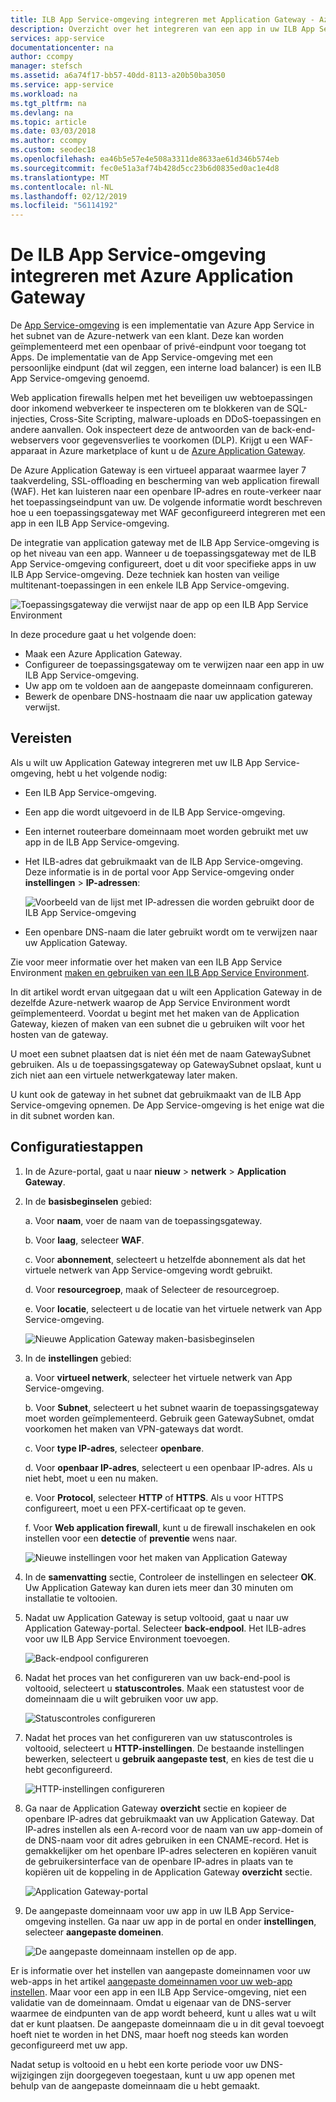 ```yaml
---
title: ILB App Service-omgeving integreren met Application Gateway - Azure
description: Overzicht over het integreren van een app in uw ILB App Service Environment met een Application Gateway
services: app-service
documentationcenter: na
author: ccompy
manager: stefsch
ms.assetid: a6a74f17-bb57-40dd-8113-a20b50ba3050
ms.service: app-service
ms.workload: na
ms.tgt_pltfrm: na
ms.devlang: na
ms.topic: article
ms.date: 03/03/2018
ms.author: ccompy
ms.custom: seodec18
ms.openlocfilehash: ea46b5e57e4e508a3311de8633ae61d346b574eb
ms.sourcegitcommit: fec0e51a3af74b428d5cc23b6d0835ed0ac1e4d8
ms.translationtype: MT
ms.contentlocale: nl-NL
ms.lasthandoff: 02/12/2019
ms.locfileid: "56114192"
---
```

# <a name="integrate-your-ilb-app-service-environment-with-the-azure-application-gateway"></a>De ILB App Service-omgeving integreren met Azure Application Gateway #

De [App Service-omgeving](./intro.md) is een implementatie van Azure App Service in het subnet van de Azure-netwerk van een klant. Deze kan worden geïmplementeerd met een openbaar of privé-eindpunt voor toegang tot Apps. De implementatie van de App Service-omgeving met een persoonlijke eindpunt (dat wil zeggen, een interne load balancer) is een ILB App Service-omgeving genoemd.  

Web application firewalls helpen met het beveiligen uw webtoepassingen door inkomend webverkeer te inspecteren om te blokkeren van de SQL-injecties, Cross-Site Scripting, malware-uploads en DDoS-toepassingen en andere aanvallen. Ook inspecteert deze de antwoorden van de back-end-webservers voor gegevensverlies te voorkomen (DLP). Krijgt u een WAF-apparaat in Azure marketplace of kunt u de [Azure Application Gateway][appgw].

De Azure Application Gateway is een virtueel apparaat waarmee layer 7 taakverdeling, SSL-offloading en bescherming van web application firewall (WAF). Het kan luisteren naar een openbare IP-adres en route-verkeer naar het toepassingseindpunt van uw. De volgende informatie wordt beschreven hoe u een toepassingsgateway met WAF geconfigureerd integreren met een app in een ILB App Service-omgeving.  

De integratie van application gateway met de ILB App Service-omgeving is op het niveau van een app. Wanneer u de toepassingsgateway met de ILB App Service-omgeving configureert, doet u dit voor specifieke apps in uw ILB App Service-omgeving. Deze techniek kan hosten van veilige multitenant-toepassingen in een enkele ILB App Service-omgeving.  

![Toepassingsgateway die verwijst naar de app op een ILB App Service Environment][1]

In deze procedure gaat u het volgende doen:

* Maak een Azure Application Gateway.
* Configureer de toepassingsgateway om te verwijzen naar een app in uw ILB App Service-omgeving.
* Uw app om te voldoen aan de aangepaste domeinnaam configureren.
* Bewerk de openbare DNS-hostnaam die naar uw application gateway verwijst.

## <a name="prerequisites"></a>Vereisten

Als u wilt uw Application Gateway integreren met uw ILB App Service-omgeving, hebt u het volgende nodig:

* Een ILB App Service-omgeving.
* Een app die wordt uitgevoerd in de ILB App Service-omgeving.
* Een internet routeerbare domeinnaam moet worden gebruikt met uw app in de ILB App Service-omgeving.
* Het ILB-adres dat gebruikmaakt van de ILB App Service-omgeving. Deze informatie is in de portal voor App Service-omgeving onder **instellingen** > **IP-adressen**:

    ![Voorbeeld van de lijst met IP-adressen die worden gebruikt door de ILB App Service-omgeving][9]
    
* Een openbare DNS-naam die later gebruikt wordt om te verwijzen naar uw Application Gateway. 

Zie voor meer informatie over het maken van een ILB App Service Environment [maken en gebruiken van een ILB App Service Environment][ilbase].

In dit artikel wordt ervan uitgegaan dat u wilt een Application Gateway in de dezelfde Azure-netwerk waarop de App Service Environment wordt geïmplementeerd. Voordat u begint met het maken van de Application Gateway, kiezen of maken van een subnet die u gebruiken wilt voor het hosten van de gateway. 

U moet een subnet plaatsen dat is niet één met de naam GatewaySubnet gebruiken. Als u de toepassingsgateway op GatewaySubnet opslaat, kunt u zich niet aan een virtuele netwerkgateway later maken. 

U kunt ook de gateway in het subnet dat gebruikmaakt van de ILB App Service-omgeving opnemen. De App Service-omgeving is het enige wat die in dit subnet worden kan.

## <a name="configuration-steps"></a>Configuratiestappen ##

1. In de Azure-portal, gaat u naar **nieuw** > **netwerk** > **Application Gateway**.

2. In de **basisbeginselen** gebied:

   a. Voor **naam**, voer de naam van de toepassingsgateway.

   b. Voor **laag**, selecteer **WAF**.

   c. Voor **abonnement**, selecteert u hetzelfde abonnement als dat het virtuele netwerk van App Service-omgeving wordt gebruikt.

   d. Voor **resourcegroep**, maak of Selecteer de resourcegroep.

   e. Voor **locatie**, selecteert u de locatie van het virtuele netwerk van App Service-omgeving.

   ![Nieuwe Application Gateway maken-basisbeginselen][2]

3. In de **instellingen** gebied:

   a. Voor **virtueel netwerk**, selecteer het virtuele netwerk van App Service-omgeving.

   b. Voor **Subnet**, selecteert u het subnet waarin de toepassingsgateway moet worden geïmplementeerd. Gebruik geen GatewaySubnet, omdat voorkomen het maken van VPN-gateways dat wordt.

   c. Voor **type IP-adres**, selecteer **openbare**.

   d. Voor **openbaar IP-adres**, selecteert u een openbaar IP-adres. Als u niet hebt, moet u een nu maken.

   e. Voor **Protocol**, selecteer **HTTP** of **HTTPS**. Als u voor HTTPS configureert, moet u een PFX-certificaat op te geven.

   f. Voor **Web application firewall**, kunt u de firewall inschakelen en ook instellen voor een **detectie** of **preventie** wens naar.

   ![Nieuwe instellingen voor het maken van Application Gateway][3]
    
4. In de **samenvatting** sectie, Controleer de instellingen en selecteer **OK**. Uw Application Gateway kan duren iets meer dan 30 minuten om installatie te voltooien.  

5. Nadat uw Application Gateway is setup voltooid, gaat u naar uw Application Gateway-portal. Selecteer **back-endpool**. Het ILB-adres voor uw ILB App Service Environment toevoegen.

   ![Back-endpool configureren][4]

6. Nadat het proces van het configureren van uw back-end-pool is voltooid, selecteert u **statuscontroles**. Maak een statustest voor de domeinnaam die u wilt gebruiken voor uw app. 

   ![Statuscontroles configureren][5]
    
7. Nadat het proces van het configureren van uw statuscontroles is voltooid, selecteert u **HTTP-instellingen**. De bestaande instellingen bewerken, selecteert u **gebruik aangepaste test**, en kies de test die u hebt geconfigureerd.

   ![HTTP-instellingen configureren][6]
    
8. Ga naar de Application Gateway **overzicht** sectie en kopieer de openbare IP-adres dat gebruikmaakt van uw Application Gateway. Dat IP-adres instellen als een A-record voor de naam van uw app-domein of de DNS-naam voor dit adres gebruiken in een CNAME-record. Het is gemakkelijker om het openbare IP-adres selecteren en kopiëren vanuit de gebruikersinterface van de openbare IP-adres in plaats van te kopiëren uit de koppeling in de Application Gateway **overzicht** sectie. 

   ![Application Gateway-portal][7]

9. De aangepaste domeinnaam voor uw app in uw ILB App Service-omgeving instellen. Ga naar uw app in de portal en onder **instellingen**, selecteer **aangepaste domeinen**.

   ![De aangepaste domeinnaam instellen op de app.][8]

Er is informatie over het instellen van aangepaste domeinnamen voor uw web-apps in het artikel [aangepaste domeinnamen voor uw web-app instellen][custom-domain]. Maar voor een app in een ILB App Service-omgeving, niet een validatie van de domeinnaam. Omdat u eigenaar van de DNS-server waarmee de eindpunten van de app wordt beheerd, kunt u alles wat u wilt dat er kunt plaatsen. De aangepaste domeinnaam die u in dit geval toevoegt hoeft niet te worden in het DNS, maar hoeft nog steeds kan worden geconfigureerd met uw app. 

Nadat setup is voltooid en u hebt een korte periode voor uw DNS-wijzigingen zijn doorgegeven toegestaan, kunt u uw app openen met behulp van de aangepaste domeinnaam die u hebt gemaakt. 


<!--IMAGES-->
[1]: ./media/integrate-with-application-gateway/appgw-highlevel.png
[2]: ./media/integrate-with-application-gateway/appgw-createbasics.png
[3]: ./media/integrate-with-application-gateway/appgw-createsettings.png
[4]: ./media/integrate-with-application-gateway/appgw-backendpool.png
[5]: ./media/integrate-with-application-gateway/appgw-healthprobe.png
[6]: ./media/integrate-with-application-gateway/appgw-httpsettings.png
[7]: ./media/integrate-with-application-gateway/appgw-publicip.png
[8]: ./media/integrate-with-application-gateway/appgw-customdomainname.png
[9]: ./media/integrate-with-application-gateway/appgw-iplist.png

<!--LINKS-->
[appgw]: https://docs.microsoft.com/azure/application-gateway/application-gateway-introduction
[custom-domain]: ../app-service-web-tutorial-custom-domain.md
[ilbase]: ./create-ilb-ase.md

